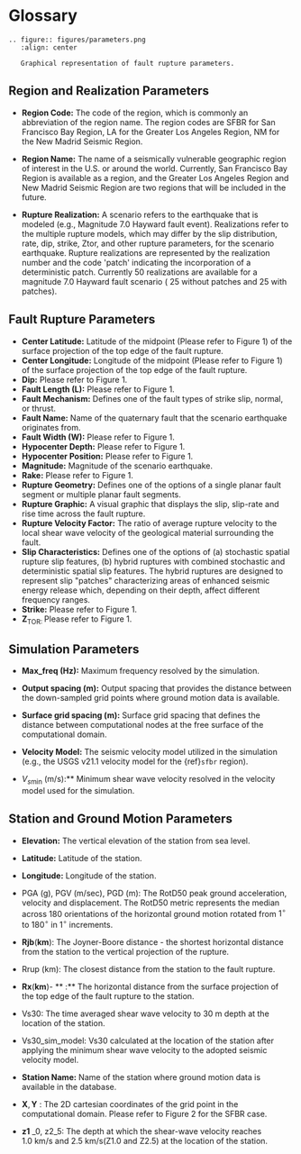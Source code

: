 # Glossary

```{eval-rst}
.. figure:: figures/parameters.png
   :align: center

   Graphical representation of fault rupture parameters.
```


## Region and Realization Parameters

- **Region Code:** The code of the region, which is commonly an abbreviation of the region name. The region codes are SFBR for San Francisco Bay Region, LA for the Greater Los Angeles Region, NM for the New Madrid Seismic Region.

- **Region Name:** The name of a seismically vulnerable geographic region of interest in the U.S. or around the world. Currently, San Francisco Bay Region is available as a region, and the Greater Los Angeles Region and New Madrid Seismic Region are two regions that will be included in the future.

- **Rupture Realization:** A scenario refers to the earthquake that is modeled (e.g., Magnitude 7.0 Hayward fault event). Realizations refer to the multiple rupture models, which may differ by the slip distribution, rate, dip, strike, Ztor, and other rupture parameters, for the scenario earthquake. Rupture realizations are represented by the realization number and the code 'patch' indicating the incorporation of a deterministic patch. Currently 50 realizations are available for a magnitude 7.0 Hayward fault scenario ( 25 without patches and 25 with patches).

## Fault Rupture Parameters

- **Center Latitude:** Latitude of the midpoint (Please refer to Figure 1) of the surface projection of the top edge of the fault rupture.
- **Center Longitude:** Longitude of the midpoint (Please refer to Figure 1) of the surface projection of the top edge of the fault rupture.
- **Dip:** Please refer to Figure 1.
- **Fault Length (L):** Please refer to Figure 1.
- **Fault Mechanism:** Defines one of the fault types of strike slip, normal, or thrust.
- **Fault Name:** Name of the quaternary fault that the scenario earthquake originates from.
- **Fault Width (W):** Please refer to Figure 1.
- **Hypocenter Depth:** Please refer to Figure 1.
- **Hypocenter Position:** Please refer to Figure 1.
- **Magnitude:** Magnitude of the scenario earthquake.
- **Rake:** Please refer to Figure 1.
- **Rupture Geometry:** Defines one of the options of a single planar fault segment or multiple planar fault segments.
- **Rupture Graphic:** A visual graphic that displays the slip, slip-rate and rise time across the fault rupture.
- **Rupture Velocity Factor:** The ratio of average rupture velocity to the local shear wave velocity of the geological material surrounding the fault.
- **Slip Characteristics:** Defines one of the options of (a) stochastic spatial rupture slip features, (b) hybrid ruptures with combined stochastic and deterministic spatial slip features. The hybrid ruptures are designed to represent slip "patches" characterizing areas of enhanced seismic energy release which, depending on their depth, affect different frequency ranges.
- **Strike:** Please refer to Figure 1.
- $\mathbf{Z}_{\text {TOR: }}$ Please refer to Figure 1.

## Simulation Parameters

- **Max_freq (Hz):** Maximum frequency resolved by the simulation.
- **Output spacing (m):** Output spacing that provides the distance between the down-sampled grid points where ground motion data is available.

- **Surface grid spacing (m):** Surface grid spacing that defines the distance between computational nodes at the free surface of the computational domain.

- **Velocity Model:** The seismic velocity model utilized in the simulation (e.g., the USGS v21.1 velocity model for the {ref}`sfbr` region).

- $V_{s \mathrm{min}}$ (m/s):** Minimum shear wave velocity resolved in the velocity model used for the simulation.

## Station and Ground Motion Parameters

- **Elevation:** The vertical elevation of the station from sea level.
- **Latitude:** Latitude of the station.
- **Longitude:** Longitude of the station.
- PGA (g), PGV (m/sec), PGD (m): The RotD50 peak ground acceleration, velocity and displacement. The RotD50 metric represents the median across 180 orientations of the horizontal ground motion rotated from $1^{\circ}$ to $180^{\circ}$ in $1^{\circ}$ increments.
- $\mathbf{R j b}(\mathbf{k m})$: The Joyner-Boore distance - the shortest horizontal distance from the station to the vertical projection of the rupture.

- Rrup (km): The closest distance from the station to the fault rupture.
- $\mathbf{R x}(\mathbf{k m})$- ** :** The horizontal distance from the surface projection of the top edge of the fault rupture to the station.

- Vs30: The time averaged shear wave velocity to 30 m depth at the location of the station.
- Vs30_sim_model: Vs30 calculated at the location of the station after applying the minimum shear wave velocity to the adopted seismic velocity model.

- **Station Name:** Name of the station where ground motion data is available in the database.
- $\mathbf{X}, \mathbf{Y}$ : The 2D cartesian coordinates of the grid point in the computational domain. Please refer to Figure 2 for the SFBR case.
- $\mathbf{z 1}$ _0, z2_5: The depth at which the shear-wave velocity reaches $1.0 \mathrm{~km} / \mathrm{s}$ and $2.5 \mathrm{~km} / \mathrm{s}(\mathrm{Z} 1.0$ and Z2.5) at the location of the station.

